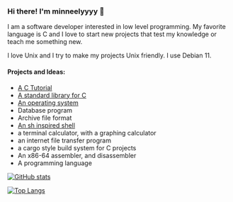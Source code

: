 ### Hi there! I'm minneelyyyy 👋

I am a software developer interested in low level programming. My favorite language is C and I love to start new projects that test my knowledge or teach me something new.

I love Unix and I try to make my projects Unix friendly. I use Debian 11.

#### Projects and Ideas:
 - [A C Tutorial](https://github.com/minneelyyyy/C-Tutorial)
 - [A standard library for C](https://github.com/minneelyyyy/libminc)
 - [An operating system](https://github.com/minneelyyyy/MinOS)
 - Database program
 - Archive file format
 - [An sh inspired shell](https://github.com/minneelyyyy/taco)
 - a terminal calculator, with a graphing calculator
 - an internet file transfer program
 - a cargo style build system for C projects
 - An x86-64 assembler, and disassembler
 - A programming language

[![GitHub stats](https://github-readme-stats.vercel.app/api?username=minneelyyyy)](https://github.com/anuraghazra/github-readme-stats)

[![Top Langs](https://github-readme-stats.vercel.app/api/top-langs/?username=minneelyyyy&layout=compact)](https://github.com/anuraghazra/github-readme-stats)
